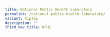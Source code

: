 ```yaml
---
title: National Public Health Laboratory
permalink: /national-public-health-laboratory/
variant: tiptap
description: ""
third_nav_title: NPHL
---
```

